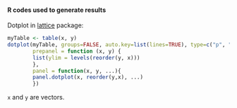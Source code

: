 #### R codes used to generate results 

Dotplot in [lattice](https://cran.r-project.org/web/packages/lattice/lattice.pdf) package: 

``` r 
myTable <- table(x, y)
dotplot(myTable, groups=FALSE, auto.key=list(lines=TRUE), type=c("p", "h"), xlab="Frequency",
		prepanel = function (x, y) {
	    list(ylim = levels(reorder(y, x)))
	    }, 
	    panel = function(x, y, ...){
	    panel.dotplot(x, reorder(y,x), ...)
		})
```

`x` and `y` are vectors. 
